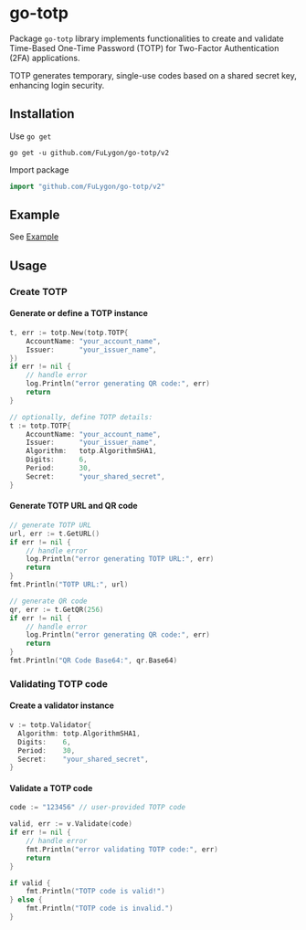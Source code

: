 # go-totp

Package `go-totp` library implements functionalities to create and validate Time-Based One-Time Password (TOTP) for Two-Factor Authentication (2FA) applications. 

TOTP generates temporary, single-use codes based on a shared secret key, enhancing login security.

## Installation
Use `go get`
```shell
go get -u github.com/FuLygon/go-totp/v2
```
Import package
```go
import "github.com/FuLygon/go-totp/v2"
```

## Example
See [Example](example/main.go)

## Usage

### Create TOTP

#### Generate or define a TOTP instance
```go
t, err := totp.New(totp.TOTP{
    AccountName: "your_account_name",
    Issuer:      "your_issuer_name",
})
if err != nil {
    // handle error
    log.Println("error generating QR code:", err)
    return
}

// optionally, define TOTP details:
t := totp.TOTP{
    AccountName: "your_account_name",
    Issuer:      "your_issuer_name",
    Algorithm:   totp.AlgorithmSHA1,
    Digits:      6,
    Period:      30,
    Secret:      "your_shared_secret",
}
```

#### Generate TOTP URL and QR code
```go
// generate TOTP URL
url, err := t.GetURL()
if err != nil {
    // handle error
    log.Println("error generating TOTP URL:", err)
    return
}
fmt.Println("TOTP URL:", url)

// generate QR code
qr, err := t.GetQR(256)
if err != nil {
    // handle error
    log.Println("error generating QR code:", err)
    return
}
fmt.Println("QR Code Base64:", qr.Base64)
```

### Validating TOTP code

#### Create a validator instance
```go
v := totp.Validator{
  Algorithm: totp.AlgorithmSHA1,
  Digits:    6,
  Period:    30,
  Secret:    "your_shared_secret",
}
```

#### Validate a TOTP code
```go
code := "123456" // user-provided TOTP code

valid, err := v.Validate(code)
if err != nil {
    // handle error
    fmt.Println("error validating TOTP code:", err)
    return
}

if valid {
    fmt.Println("TOTP code is valid!")
} else {
    fmt.Println("TOTP code is invalid.")
}
```